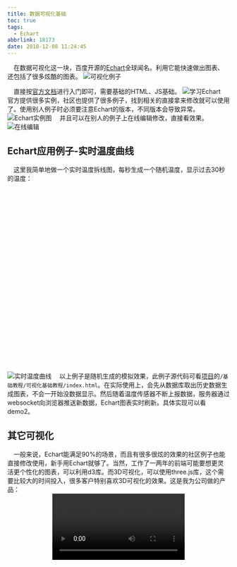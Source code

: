 ```yaml
---
title: 数据可视化基础
toc: true
tags:
  - Echart
abbrlink: 18173
date: 2018-12-08 11:24:45
---
```


&emsp;在数据可视化这一块，百度开源的[Echart](http://echarts.baidu.com/)全球闻名。利用它能快速做出图表、还包括了很多炫酷的图表。
![可视化例子](http://ww1.sinaimg.cn/large/005BIQVbgy1fy9yeqrppcj31hc0p01ky.jpg)

&emsp;直接按[官方文档](http://echarts.baidu.com/)进行入门即可，需要基础的HTML、JS基础。
![学习Echart](http://ww1.sinaimg.cn/large/005BIQVbgy1fxz6q3t0u5j31hc0q2wh7.jpg)
&emsp;官方提供很多实例，社区也提供了很多例子，找到相关的直接拿来修改就可以使用了。使用别人例子时必须要注意Echart的版本，不同版本会导致异常。
![Echart实例图](http://ww1.sinaimg.cn/large/005BIQVbgy1fxz6viun2jj31hc0q2tgq.jpg)
&emsp;并且可以在别人的例子上在线编辑修改，直接看效果。
![在线编辑](http://ww1.sinaimg.cn/large/005BIQVbgy1fy9yifvczyj31hc0t4go2.jpg)
## Echart应用例子-实时温度曲线
&emsp;这里我简单地做一个实时温度拆线图，每秒生成一个随机温度，显示过去30秒的温度：
<!-- 引入Echart脚本 -->
<script src="https://cdn.bootcss.com/echarts/4.2.0-rc.2/echarts.min.js"></script>
<!-- 为ECharts准备一个具备大小（宽高）的Dom -->
<div id="main" style="width: 600px;height:400px;"></div>
<script type="text/javascript">
    // 基于准备好的dom，初始化echarts实例
    var myChart = echarts.init(document.getElementById('main'));

    // 指定图表的配置项和数据
    var option = {
      title: {
        text: '实时温度'
      },
      xAxis: {
        type: 'category',
        data: []
      },
      yAxis: {
        type: 'value'
      },
      series: [{
        data: [],
        type: 'line',
        smooth: true
      }]
    };

    // 使用刚指定的配置项和数据显示图表。
    myChart.setOption(option);

    setInterval(function () {
      var tem = 20 + Math.random().toFixed(2) * 10;
      tem = tem.toFixed(2); // 随机数模拟温度，只保留两位小数
      var time = new Date();
      option.xAxis.data.push(time.getMinutes()+':'+time.getSeconds());//给X轴 插入时间数据
      option.series[0].data.push(tem);//给Y轴 插入温度数据

      // 如果数据超过30个，把第一个数据删除。
      if(option.xAxis.data.length > 30){
        option.xAxis.data.shift()
        option.series[0].data.shift()
      }
      myChart.setOption(option);
    }, 1000);
</script>

![实时温度曲线](http://ww1.sinaimg.cn/large/005BIQVbgy1fxza9jxsmfj31bu1rial9.jpg)
&emsp;以上例子是随机生成的模拟效果，此例子源代码可看[项目](https://github.com/alwxkxk/soft-and-hard)的`/基础教程/可视化基础教程/index.html`。在实际使用上，会先从数据库取出历史数据生成图表，不会一开始没数据显示。然后随着温度传感器不断上报数据，服务器通过websocket向浏览器推送新数据，Echart图表实时刷新。具体实现可以看demo2。

## 其它可视化
&emsp;一般来说，Echart能满足90%的场景，而且有很多很炫的效果的社区例子也能直接修改使用，新手用Echart就够了。当然，工作了一两年的前端可能要想更灵活更个性化的图表，可以利用d3库。而3D可视化，可以使用three.js库，这个需要比较大的时间投入，很多客户特别喜欢3D可视化的效果。这是我为公司做的产品：
<video class="lazy" controls data-src="https://test-1251805228.file.myqcloud.com/%E5%BE%AE%E6%A8%A1%E5%9D%97.mp4" controls="controls" style="max-width: 100%; display: block; margin-left: auto; margin-right: auto;">
your browser does not support the video tag
</video>




